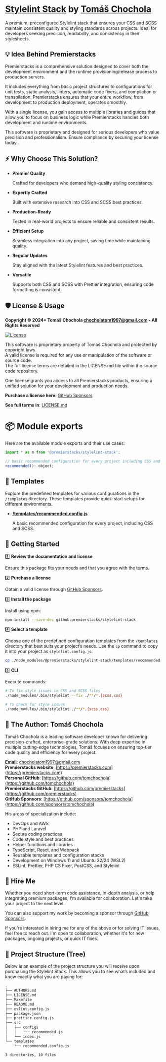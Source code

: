 # [Stylelint Stack](https://github.com/premierstacks/stylelint-stack) by [Tomáš Chochola](https://github.com/tomchochola)

A premium, preconfigured Stylelint stack that ensures your CSS and SCSS maintain consistent quality and styling standards across projects. Ideal for developers seeking precision, readability, and consistency in their stylesheets.

## 💡 Idea Behind Premierstacks

Premierstacks is a comprehensive solution designed to cover both the development environment and the runtime provisioning/release process to production servers.

It includes everything from basic project structures to configurations for unit tests, static analysis, linters, automatic code fixers, and compilation or transpilation. Premierstacks ensures that your entire workflow, from development to production deployment, operates smoothly.

With a single license, you gain access to multiple libraries and guides that allow you to focus on business logic while Premierstacks handles both development and runtime environments.

This software is proprietary and designed for serious developers who value precision and professionalism. Ensure compliance by securing your license today.

## ⚡ Why Choose This Solution?

- **Premier Quality**

  Crafted for developers who demand high-quality styling consistency.

- **Expertly Crafted**

  Built with extensive research into CSS and SCSS best practices.

- **Production-Ready**

  Tested in real-world projects to ensure reliable and consistent results.

- **Efficient Setup**

  Seamless integration into any project, saving time while maintaining quality.

- **Regular Updates**

  Stay aligned with the latest Stylelint features and best practices.

- **Versatile**

  Supports both CSS and SCSS with Prettier integration, ensuring code formatting is consistent.

## 🛡️ License & Usage

**Copyright © 2024+ Tomáš Chochola <chocholatom1997@gmail.com> - All Rights Reserved**

[![License](https://img.shields.io/badge/License-©_Proprietary-blue.svg)](LICENSE.md)

This software is proprietary property of Tomáš Chochola and protected by copyright laws.<br />
A valid license is required for any use or manipulation of the software or source code.<br />
The full license terms are detailed in the LICENSE.md file within the source code repository.

One license grants you access to all Premierstacks products, ensuring a unified solution for your development and production needs.

**Purchase a license here**: [GitHub Sponsors](https://github.com/sponsors/tomchochola)

**See full terms in**: [LICENSE.md](LICENSE.md)

# 📦 Module exports

Here are the available module exports and their use cases:

```js
import * as m from '@premierstacks/stylelint-stack';

// basic recommended configuration for every project including CSS and SCSS
recommended(): object;
```

## 🧩 Templates

Explore the predefined templates for various configurations in the `/templates` directory. These templates provide quick-start setups for different environments.

- **[/templates/recommended.config.js](/templates/recommended.config.js)**

  A basic recommended configuration for every project, including CSS and SCSS.

## 🚀 Getting Started

1️⃣ **Review the documentation and license**

Ensure this package fits your needs and that you agree with the terms.

2️⃣ **Purchase a license**

Obtain a valid license through [GitHub Sponsors](https://github.com/sponsors/tomchochola).

3️⃣ **Install the package**

Install using npm:

```bash
npm install --save-dev github:premierstacks/stylelint-stack
```

4️⃣ **Select a template**

Choose one of the predefined configuration templates from the `/templates` directory that best suits your project’s needs. Use the `cp` command to copy it into your project as `stylelint.config.js`:

```bash
cp ./node_modules/@premierstacks/stylelint-stack/templates/recommended.config.js ./stylelint.config.js
```

5️⃣ **CLI**

Execute commands:

```bash
# To fix style issues in CSS and SCSS files
./node_modules/.bin/stylelint --fix ./**/*.{scss,css}

# To check for style issues
./node_modules/.bin/stylelint ./**/*.{scss,css}
```

## 👤 The Author: Tomáš Chochola

Tomáš Chochola is a leading software developer known for delivering precision-crafted, enterprise-grade solutions. With deep expertise in multiple cutting-edge technologies, Tomáš focuses on ensuring top-tier code quality and efficiency for every project.

**Email**: <chocholatom1997@gmail.com><br />
**Premierstacks website**: [https://premierstacks.com](https://premierstacks.com)<br />
**Personal GitHub**: [https://github.com/tomchochola](https://github.com/tomchochola)<br />
**Premierstacks GitHub**: [https://github.com/premierstacks](https://github.com/premierstacks)<br />
**GitHub Sponsors**: [https://github.com/sponsors/tomchochola](https://github.com/sponsors/tomchochola)

His areas of specialization include:

- DevOps and AWS
- PHP and Laravel
- Secure coding practices
- Code style and best practices
- Helper functions and libraries
- TypeScript, React, and Webpack
- Reusable templates and configuration stacks
- Development on Windows 11 and Ubuntu 22/24 (WSL2)
- ESLint, Prettier, PHP CS Fixer, PostCSS, and Stylelint

## 💼 Hire Me

Whether you need short-term code assistance, in-depth analysis, or help integrating premium packages, I'm available for collaboration. Let's take your project to the next level.

You can also support my work by becoming a sponsor through [GitHub Sponsors](https://github.com/sponsors/tomchochola).

If you're interested in hiring me for any of the above or for solving IT issues, feel free to reach out. I'm open to collaboration, whether it's for new packages, ongoing projects, or quick IT fixes.

## 🌳 Project Structure (Tree)

Below is an example of the project structure you will receive upon purchasing the Stylelint Stack. This allows you to see what’s included and know exactly what you are paying for:

```sh
.
├── AUTHORS.md
├── LICENSE.md
├── Makefile
├── README.md
├── eslint.config.js
├── package.json
├── prettier.config.js
├── src
│   ├── configs
│   │   └── recommended.js
│   └── index.js
└── templates
    └── recommended.config.js

3 directories, 10 files
```
